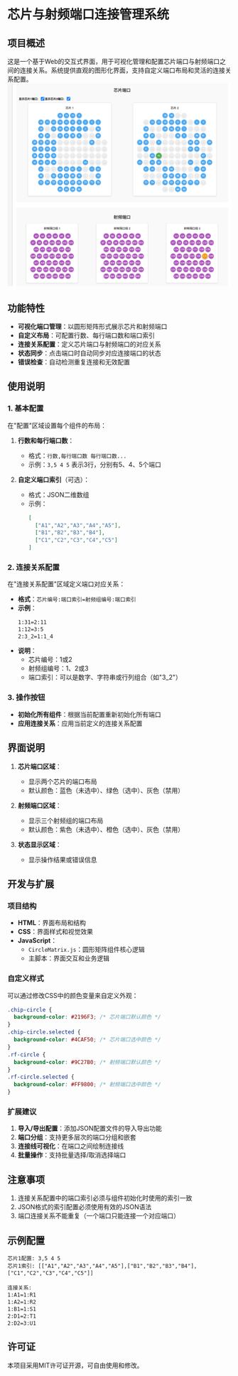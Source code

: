# 芯片与射频端口连接管理系统

## 项目概述

这是一个基于Web的交互式界面，用于可视化管理和配置芯片端口与射频端口之间的连接关系。系统提供直观的图形化界面，支持自定义端口布局和灵活的连接关系配置。
![alt text](image.png)

## 功能特性

- **可视化端口管理**：以圆形矩阵形式展示芯片和射频端口
- **自定义布局**：可配置行数、每行端口数和端口索引
- **连接关系配置**：定义芯片端口与射频端口的对应关系
- **状态同步**：点击端口时自动同步对应连接端口的状态
- **错误检查**：自动检测重复连接和无效配置

## 使用说明

### 1. 基本配置

在"配置"区域设置每个组件的布局：

1. **行数和每行端口数**：
   - 格式：`行数,每行端口数 每行端口数...`
   - 示例：`3,5 4 5` 表示3行，分别有5、4、5个端口

2. **自定义端口索引**（可选）：
   - 格式：JSON二维数组
   - 示例：
     ```json
     [
       ["A1","A2","A3","A4","A5"],
       ["B1","B2","B3","B4"],
       ["C1","C2","C3","C4","C5"]
     ]
     ```

### 2. 连接关系配置

在"连接关系配置"区域定义端口对应关系：

- **格式**：`芯片编号:端口索引=射频组编号:端口索引`
- **示例**：
  ```
  1:31=2:11
  1:12=3:5
  2:3_2=1:1_4
  ```
- **说明**：
  - 芯片编号：1或2
  - 射频组编号：1、2或3
  - 端口索引：可以是数字、字符串或行列组合（如"3_2"）

### 3. 操作按钮

- **初始化所有组件**：根据当前配置重新初始化所有端口
- **应用连接关系**：应用当前定义的连接关系配置

## 界面说明

1. **芯片端口区域**：
   - 显示两个芯片的端口布局
   - 默认颜色：蓝色（未选中）、绿色（选中）、灰色（禁用）

2. **射频端口区域**：
   - 显示三个射频组的端口布局
   - 默认颜色：紫色（未选中）、橙色（选中）、灰色（禁用）

3. **状态显示区域**：
   - 显示操作结果或错误信息

## 开发与扩展

### 项目结构

- **HTML**：界面布局和结构
- **CSS**：界面样式和视觉效果
- **JavaScript**：
  - `CircleMatrix.js`：圆形矩阵组件核心逻辑
  - 主脚本：界面交互和业务逻辑

### 自定义样式

可以通过修改CSS中的颜色变量来自定义外观：

```css
.chip-circle {
  background-color: #2196F3; /* 芯片端口默认颜色 */
}
.chip-circle.selected {
  background-color: #4CAF50; /* 芯片端口选中颜色 */
}
.rf-circle {
  background-color: #9C27B0; /* 射频端口默认颜色 */
}
.rf-circle.selected {
  background-color: #FF9800; /* 射频端口选中颜色 */
}
```

### 扩展建议

1. **导入/导出配置**：添加JSON配置文件的导入导出功能
2. **端口分组**：支持更多层次的端口分组和嵌套
3. **连接线可视化**：在端口之间绘制连接线
4. **批量操作**：支持批量选择/取消选择端口

## 注意事项

1. 连接关系配置中的端口索引必须与组件初始化时使用的索引一致
2. JSON格式的索引配置必须使用有效的JSON语法
3. 端口连接关系不能重复（一个端口只能连接一个对应端口）

## 示例配置

```text
芯片1配置: 3,5 4 5
芯片1索引: [["A1","A2","A3","A4","A5"],["B1","B2","B3","B4"],["C1","C2","C3","C4","C5"]]

连接关系:
1:A1=1:R1
1:A2=1:R2
1:B1=1:S1
2:D1=2:T1
2:D2=3:U1
```

## 许可证

本项目采用MIT许可证开源，可自由使用和修改。